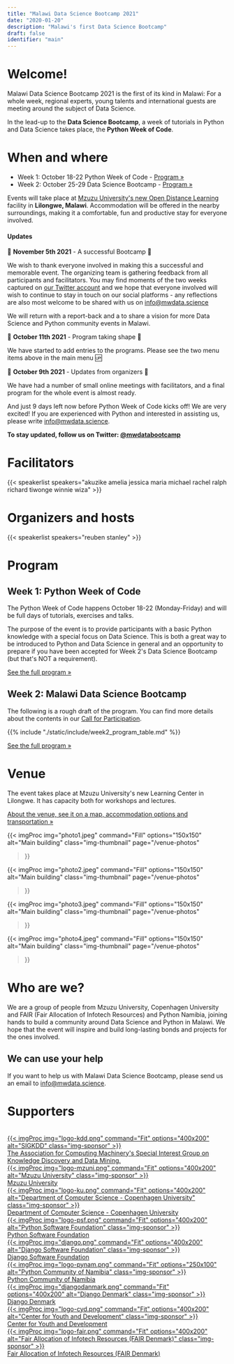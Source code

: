 ```yaml
---
title: "Malawi Data Science Bootcamp 2021"
date: "2020-01-20"
description: "Malawi's first Data Science Bootcamp"
draft: false
identifier: "main"
---
```


# Welcome!

Malawi Data Science Bootcamp 2021 is the first of its kind in Malawi: For a whole week, regional experts, young talents and international guests are meeting around the subject of Data Science.

In the lead-up to the **Data Science Bootcamp**, a week of tutorials in Python and Data Science takes place, the **Python Week of Code**.


# When and where

* Week 1: October 18-22 Python Week of Code - [Program »](/python-week-of-code/)
* Week 2: October 25-29 Data Science Bootcamp - [Program »](/program/)

Events will take place at [Mzuzu University's new Open Distance Learning](/venue/) facility in **Lilongwe, Malawi**. Accommodation will be offered in the nearby surroundings, making it a comfortable, fun and productive stay for everyone involved.

#### Updates

📢 **November 5th 2021** - A successful Bootcamp  📢

We wish to thank everyone involved in making this a successful and memorable event.
The organizing team is gathering feedback from all participants and facilitators.
You may find moments of the two weeks captured on [our Twitter account](https://twitter.com/mwdatabootcamp)
and we hope that everyone involved will wish to continue to stay in touch on our
social platforms - any reflections are also most welcome to be shared with us on
[info@mwdata.science](mailto:info@mwdata.science)

We will return with a report-back and a to share a vision for more Data Science
and Python community events in Malawi.


📢 **October 11th 2021** - Program taking shape  📢

We have started to add entries to the programs. Please see the two menu items above in the main menu 🆙


📢 **October 9th 2021** - Updates from organizers  📢

We have had a number of small online meetings with facilitators, and a final program for the whole event is almost ready.

And just 9 days left now before Python Week of Code kicks off! We are very excited! If you are experienced with Python and interested in assisting us, please write info@mwdata.science.

<div style="display: none">

📢 **August 24th 2021** - Python Week of Code program  📢

The headlines of the program for the Python Week of Code have been decided and are announced further down and in our [Call for Partipation](/cfp/).
Everything is well underway. If you have any questions, don't hesitate to reach out!

📢 **July 30th 2021** - Registration (Week 1) for Python Week of Code <strong>OPEN</strong> 📢

We are happy to announce that the registration for Python Week of Code is open, following the conclusion of the registration for Week 2.

📢 **June 30th 2021** - Registrations (Week 2) are closed 📢

In the coming weeks, we are sending out responses to everyone who have registered.
We have received just over 100 registrations. Thanks to everyone for your support!


📢 **June 11th 2021** - Adjustment in registration process 📢

Registration will close on <u>June 30th</u>. We have already received many requests, big
thanks to everyone for this support. Once all requests are processed, we will send out
invitations to apply for scholarship. We expect this to be around mid-July.

People who have already registered will receive a confirmation by email within the next week.

📢 **May 10th 2021** - Today, registrations have opened 📢<br>
📢 **May 9th 2021** - Facilitators for Week 2 have been announced 📢

</div>

<strong>To stay updated, follow us on Twitter: [@mwdatabootcamp](https://twitter.com/mwdatabootcamp)</strong>

# Facilitators

{{< speakerlist speakers="akuzike amelia jessica maria michael rachel ralph richard tiwonge winnie wiza" >}}

# Organizers and hosts

{{< speakerlist speakers="reuben stanley" >}}


# Program

## Week 1: Python Week of Code

The Python Week of Code happens October 18-22 (Monday-Friday) and will be full days of tutorials, exercises and talks.

The purpose of the event is to provide participants with a basic Python knowledge with a special focus on Data Science.
This is both a great way to be introduced to Python and Data Science in general and an opportunity to prepare if you
have been accepted for Week 2's Data Science Bootcamp (but that's NOT a requirement).

[See the full program »](/python-week-of-code/)

## Week 2: Malawi Data Science Bootcamp

The following is a rough draft of the program. You can find more details about the contents in our [Call for Participation](/cfp/).

{{% include "./static/include/week2_program_table.md" %}}

[See the full program »](/program/)

# Venue

The event takes place at Mzuzu University's new Learning Center in Lilongwe. It has capacity both for workshops and lectures.

[About the venue, see it on a map, accommodation options and transportation »](/venue)

{{< imgProc
img="photo1.jpeg"
command="Fill"
options="150x150"
alt="Main building"
class="img-thumbnail"
page="/venue-photos"
>}}

{{< imgProc
img="photo2.jpeg"
command="Fill"
options="150x150"
alt="Main building"
class="img-thumbnail"
page="/venue-photos"
>}}

{{< imgProc
img="photo3.jpeg"
command="Fill"
options="150x150"
alt="Main building"
class="img-thumbnail"
page="/venue-photos"
>}}

{{< imgProc
img="photo4.jpeg"
command="Fill"
options="150x150"
alt="Main building"
class="img-thumbnail"
page="/venue-photos"
>}}

<div style="clear: both"></div>

# Who are we?

We are a group of people from Mzuzu University, Copenhagen University and FAIR (Fair Allocation of Infotech Resources) and Python Namibia, joining hands to build a community around Data Science and Python in Malawi. We hope that the event will inspire and build long-lasting bonds and projects for the ones involved.

## We can use your help

If you want to help us with Malawi Data Science Bootcamp, please send us an email to
[info@mwdata.science](mailto:info@mwdata.science).


# Supporters
<br>

<div class="sponsor-cards">

<div class="sponsor-card">
<a href="https://kdd.org" target="_blank" class="sponsor">
<div class="sponsor-img">
{{< imgProc
img="logo-kdd.png"
command="Fit"
options="400x200"
alt="SIGKDD"
class="img-sponsor"
>}}
</div>
<div class="sponsor-card-text">
The Association for Computing Machinery's Special Interest Group on Knowledge Discovery and Data Mining.
</div>
</a>
</div>

<div class="sponsor-card">
<a href="https://www.mzuni.ac.mw/" target="_blank" class="sponsor">
<div class="sponsor-img">
{{< imgProc
img="logo-mzuni.png"
command="Fit"
options="400x200"
alt="Mzuzu University"
class="img-sponsor"
>}}
</div>
<div class="sponsor-card-text">
Mzuzu University
</div>
</a>
</div>

<div class="sponsor-card">
<a href="https://di.ku.dk/" target="_blank" class="sponsor">
<div class="sponsor-img">
{{< imgProc
img="logo-ku.png"
command="Fit"
options="400x200"
alt="Department of Computer Science - Copenhagen University"
class="img-sponsor"
>}}
</div>
<div class="sponsor-card-text">
Department of Computer Science - Copenhagen University
</div>
</a>

</div>

<div class="sponsor-card">
<a href="https://www.python.org/psf-landing/" target="_blank" class="sponsor">
<div class="sponsor-img">
{{< imgProc
img="logo-psf.png"
command="Fit"
options="400x200"
alt="Python Software Foundation"
class="img-sponsor"
>}}
</div>
<div class="sponsor-card-text">
Python Software Foundation
</div>
</a>

</div>

<div class="sponsor-card">
<a href="https://www.djangoproject.com/foundation/" target="_blank" class="sponsor">
<div class="sponsor-img">
{{< imgProc
img="django.png"
command="Fit"
options="400x200"
alt="Django Software Foundation"
class="img-sponsor"
>}}
</div>
<div class="sponsor-card-text">
Django Software Foundation
</div>
</a>

</div>

<div class="sponsor-card">
<a href="https://pynamibia.herokuapp.com/" target="_blank" class="sponsor">
<div class="sponsor-img">
{{< imgProc
img="logo-pynam.png"
command="Fit"
options="250x100"
alt="Python Community of Namibia"
class="img-sponsor"
>}}
</div>
<div class="sponsor-card-text">
Python Community of Namibia
</div>
</a>

</div>

<div class="sponsor-card">
<a href="https://www.django-denmark.org/" target="_blank" class="sponsor">
<div class="sponsor-img">
{{< imgProc
img="djangodanmark.png"
command="Fit"
options="400x200"
alt="Django Denmark"
class="img-sponsor"
>}}
</div>
<div class="sponsor-card-text">
Django Denmark
</div>
</a>

</div>

<div class="sponsor-card">
<a href="https://www.cydmalawi.org/" target="_blank" class="sponsor">
<div class="sponsor-img">
{{< imgProc
img="logo-cyd.png"
command="Fit"
options="400x200"
alt="Center for Youth and Development"
class="img-sponsor"
>}}
</div>
<div class="sponsor-card-text">
Center for Youth and Development
</div>
</a>

</div>


<div class="sponsor-card">
<a href="https://www.fairdanmark.dk/en/" target="_blank" class="sponsor">
<div class="sponsor-img">
{{< imgProc
img="logo-fair.png"
command="Fit"
options="400x200"
alt="Fair Allocation of Infotech Resources (FAIR Denmark)"
class="img-sponsor"
>}}
</div>
<div class="sponsor-card-text">
Fair Allocation of Infotech Resources (FAIR Denmark)
</div>
</a>
</div>

</div>
